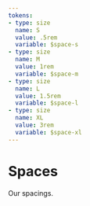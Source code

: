 ```yaml
---
tokens: 
- type: size
  name: S
  value: .5rem
  variable: $space-s
- type: size
  name: M
  value: 1rem
  variable: $space-m
- type: size
  name: L
  value: 1.5rem
  variable: $space-l
- type: size
  name: XL
  value: 3rem
  variable: $space-xl
---
```

# Spaces

Our spacings.
